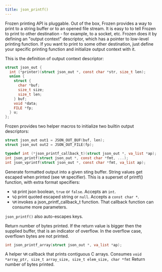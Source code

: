 ```yaml
---
title: json_printf()
---
```


Frozen printing API is pluggable. Out of the box, Frozen provides a way
to print to a string buffer or to an opened file stream. It is easy to
to tell Frozen to print to other destination - for example, to a socket, etc.
Frozen does it by defining an "output context" descriptor, which has
a pointer to low-level printing function. If you want to print to some other
destination, just define your specific printing function and initialize
output context with it.

This is the definition of output context descriptor:

```c
struct json_out {
  int (*printer)(struct json_out *, const char *str, size_t len);
  union {
    struct {
      char *buf;
      size_t size;
      size_t len;
    } buf;
    void *data;
    FILE *fp;
  } u;
};
```

Frozen provides two helper macros to initialize two builtin output
descriptors:

```c
struct json_out out1 = JSON_OUT_BUF(buf, len);
struct json_out out2 = JSON_OUT_FILE(fp);
```

```c
typedef int (*json_printf_callback_t)(struct json_out *, va_list *ap);
int json_printf(struct json_out *, const char *fmt, ...);
int json_vprintf(struct json_out *, const char *fmt, va_list ap);
```

Generate formatted output into a given sting buffer.
String values get escaped when printed (see `%M` specifier).
This is a superset of printf() function, with extra format specifiers:
- `%B` print json boolean, `true` or `false`. Accepts an `int`.
- `%Q` print quoted escaped string or `null`. Accepts a `const char *`.
- `%M` invokes a json_printf_callback_t function. That callback function
can consume more parameters.

`json_printf()` also auto-escapes keys.

Return number of bytes printed. If the return value is bigger then the
supplied buffer, that is an indicator of overflow. In the overflow case,
overflown bytes are not printed.

```c
int json_printf_array(struct json_out *, va_list *ap);
```

A helper `%M` callback that prints contiguous C arrays.
Consumes `void *array_ptr, size_t array_size, size_t elem_size, char *fmt`
Return number of bytes printed.
